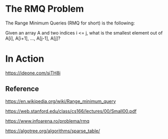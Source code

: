 # The RMQ Problem
The Range Minimum Queries (RMQ for short) is the following:

Given an array A and two indices i <= j, what is the smallest element out of A[i], A[i+1], ..., A[j-1], A[j]?

# In Action

https://ideone.com/siTH8i

## Reference

https://en.wikipedia.org/wiki/Range_minimum_query

https://web.stanford.edu/class/cs166/lectures/00/Small00.pdf

https://www.infoarena.ro/problema/rmq

https://algotree.org/algorithms/sparse_table/
